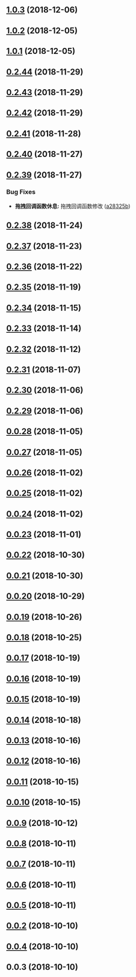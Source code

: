 <a name="1.0.3"></a>
## [1.0.3](https://github.com/tinper-bee/bee-complex-grid/compare/v1.0.2...v1.0.3) (2018-12-06)



<a name="1.0.2"></a>
## [1.0.2](https://github.com/tinper-bee/bee-complex-grid/compare/v1.0.1...v1.0.2) (2018-12-05)



<a name="1.0.1"></a>
## [1.0.1](https://github.com/tinper-bee/bee-complex-grid/compare/v0.2.44...v1.0.1) (2018-12-05)



<a name="0.2.44"></a>
## [0.2.44](https://github.com/tinper-bee/bee-complex-grid/compare/v0.2.43...v0.2.44) (2018-11-29)



<a name="0.2.43"></a>
## [0.2.43](https://github.com/tinper-bee/bee-complex-grid/compare/v0.2.42...v0.2.43) (2018-11-29)



<a name="0.2.42"></a>
## [0.2.42](https://github.com/tinper-bee/bee-complex-grid/compare/v0.2.41...v0.2.42) (2018-11-29)



<a name="0.2.41"></a>
## [0.2.41](https://github.com/tinper-bee/bee-complex-grid/compare/v0.2.40...v0.2.41) (2018-11-28)



<a name="0.2.40"></a>
## [0.2.40](https://github.com/tinper-bee/bee-complex-grid/compare/v0.2.39...v0.2.40) (2018-11-27)



<a name="0.2.39"></a>
## [0.2.39](https://github.com/tinper-bee/bee-complex-grid/compare/v0.2.38...v0.2.39) (2018-11-27)


### Bug Fixes

* **拖拽回调函数休息:** 拖拽回调函数修改 ([a28325b](https://github.com/tinper-bee/bee-complex-grid/commit/a28325b))



<a name="0.2.38"></a>
## [0.2.38](https://github.com/tinper-bee/bee-complex-grid/compare/v0.2.37...v0.2.38) (2018-11-24)



<a name="0.2.37"></a>
## [0.2.37](https://github.com/tinper-bee/bee-complex-grid/compare/v0.2.36...v0.2.37) (2018-11-23)



<a name="0.2.36"></a>
## [0.2.36](https://github.com/tinper-bee/bee-complex-grid/compare/v0.2.35...v0.2.36) (2018-11-22)



<a name="0.2.35"></a>
## [0.2.35](https://github.com/tinper-bee/bee-complex-grid/compare/v0.2.34...v0.2.35) (2018-11-19)



<a name="0.2.34"></a>
## [0.2.34](https://github.com/tinper-bee/bee-complex-grid/compare/v0.2.33...v0.2.34) (2018-11-15)



<a name="0.2.33"></a>
## [0.2.33](https://github.com/tinper-bee/bee-complex-grid/compare/v0.2.32...v0.2.33) (2018-11-14)



<a name="0.2.32"></a>
## [0.2.32](https://github.com/tinper-bee/bee-complex-grid/compare/v0.2.31...v0.2.32) (2018-11-12)



<a name="0.2.31"></a>
## [0.2.31](https://github.com/tinper-bee/bee-complex-grid/compare/v0.2.30...v0.2.31) (2018-11-07)



<a name="0.2.30"></a>
## [0.2.30](https://github.com/tinper-bee/bee-complex-grid/compare/v0.2.29...v0.2.30) (2018-11-06)



<a name="0.2.29"></a>
## [0.2.29](https://github.com/tinper-bee/bee-complex-grid/compare/v0.0.28...v0.2.29) (2018-11-06)



<a name="0.0.28"></a>
## [0.0.28](https://github.com/tinper-bee/bee-complex-grid/compare/v0.0.27...v0.0.28) (2018-11-05)



<a name="0.0.27"></a>
## [0.0.27](https://github.com/tinper-bee/bee-complex-grid/compare/v0.0.26...v0.0.27) (2018-11-05)



<a name="0.0.26"></a>
## [0.0.26](https://github.com/tinper-bee/bee-complex-grid/compare/v0.0.25...v0.0.26) (2018-11-02)



<a name="0.0.25"></a>
## [0.0.25](https://github.com/tinper-bee/bee-complex-grid/compare/v0.0.24...v0.0.25) (2018-11-02)



<a name="0.0.24"></a>
## [0.0.24](https://github.com/tinper-bee/bee-complex-grid/compare/v0.0.23...v0.0.24) (2018-11-02)



<a name="0.0.23"></a>
## [0.0.23](https://github.com/tinper-bee/bee-complex-grid/compare/v0.0.22...v0.0.23) (2018-11-01)



<a name="0.0.22"></a>
## [0.0.22](https://github.com/tinper-bee/bee-complex-grid/compare/v0.0.21...v0.0.22) (2018-10-30)



<a name="0.0.21"></a>
## [0.0.21](https://github.com/tinper-bee/bee-complex-grid/compare/v0.0.20...v0.0.21) (2018-10-30)



<a name="0.0.20"></a>
## [0.0.20](https://github.com/tinper-bee/bee-complex-grid/compare/v0.0.19...v0.0.20) (2018-10-29)



<a name="0.0.19"></a>
## [0.0.19](https://github.com/tinper-bee/bee-complex-grid/compare/v0.0.18...v0.0.19) (2018-10-26)



<a name="0.0.18"></a>
## [0.0.18](https://github.com/tinper-bee/bee-complex-grid/compare/v0.0.17...v0.0.18) (2018-10-25)



<a name="0.0.17"></a>
## [0.0.17](https://github.com/tinper-bee/bee-complex-grid/compare/v0.0.16...v0.0.17) (2018-10-19)



<a name="0.0.16"></a>
## [0.0.16](https://github.com/tinper-bee/bee-complex-grid/compare/v0.0.15...v0.0.16) (2018-10-19)



<a name="0.0.15"></a>
## [0.0.15](https://github.com/tinper-bee/bee-complex-grid/compare/v0.0.14...v0.0.15) (2018-10-19)



<a name="0.0.14"></a>
## [0.0.14](https://github.com/tinper-bee/bee-complex-grid/compare/v0.0.13...v0.0.14) (2018-10-18)



<a name="0.0.13"></a>
## [0.0.13](https://github.com/tinper-bee/bee-complex-grid/compare/v0.0.12...v0.0.13) (2018-10-16)



<a name="0.0.12"></a>
## [0.0.12](https://github.com/tinper-bee/bee-complex-grid/compare/v0.0.11...v0.0.12) (2018-10-16)



<a name="0.0.11"></a>
## [0.0.11](https://github.com/tinper-bee/bee-complex-grid/compare/v0.0.10...v0.0.11) (2018-10-15)



<a name="0.0.10"></a>
## [0.0.10](https://github.com/tinper-bee/bee-complex-grid/compare/v0.0.9...v0.0.10) (2018-10-15)



<a name="0.0.9"></a>
## [0.0.9](https://github.com/tinper-bee/bee-complex-grid/compare/v0.0.8...v0.0.9) (2018-10-12)



<a name="0.0.8"></a>
## [0.0.8](https://github.com/tinper-bee/bee-complex-grid/compare/v0.0.7...v0.0.8) (2018-10-11)



<a name="0.0.7"></a>
## [0.0.7](https://github.com/tinper-bee/bee-complex-grid/compare/v0.0.6...v0.0.7) (2018-10-11)



<a name="0.0.6"></a>
## [0.0.6](https://github.com/tinper-bee/bee-complex-grid/compare/v0.0.5...v0.0.6) (2018-10-11)



<a name="0.0.5"></a>
## [0.0.5](https://github.com/tinper-bee/bee-complex-grid/compare/v0.0.2...v0.0.5) (2018-10-11)



<a name="0.0.2"></a>
## [0.0.2](https://github.com/tinper-bee/bee-complex-grid/compare/v0.0.4...v0.0.2) (2018-10-10)



<a name="0.0.4"></a>
## [0.0.4](https://github.com/tinper-bee/bee-complex-grid/compare/v0.0.3...v0.0.4) (2018-10-10)



<a name="0.0.3"></a>
## 0.0.3 (2018-10-10)



